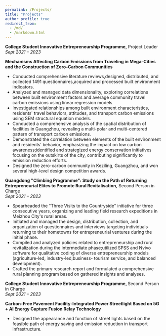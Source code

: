 ```yaml
---
permalink: /Projects/
title: "Projects"
author_profile: true
redirect_from: 
  - /md/
  - /markdown.html
---
```



<strong>College Student Innovative Entrepreneurship Programme,</strong> Project Leader      *Sept 2021 – 2023*

**Mechanisms Affecting Carbon Emissions from Traveling in Mega-Cities and the Construction of Zero-Carbon Communities**

- Conducted comprehensive literature reviews,designed, distributed, and collected 1491 questionnaires,acquired and
  processed built environment indicators.
- Analyzed and managed data dimensionality, exploring correlations between built environment factors and average
  community travel carbon emissions using linear regression models.
- Investigated relationships among built environment characteristics, residents' travel behaviors, attitudes, and transport
  carbon emissions using SEM structural equation models.
- Conducted a comprehensive analysis of the spatial distribution of facilities in Guangzhou, revealing a multi-polar and
  multi-centered pattern of transport carbon emissions.
- Demonstrated the correlation between elements of the built environment and residents' behavior, emphasizing the impact on
  low carbon awareness;identified and strategized energy conservation initiatives focusing on the outskirts of the city,
  contributing significantly to emission reduction efforts.
- Designed the zero-carbon community in Keziling, Guangzhou, and won several high-level design competition awards.

<strong>Guangdong "Climbing Programme": Study on the Path of Returning Entrepreneurial Elites to Promote Rural Revitalisation,</strong> Second Person in Charge  
*Sept 2021 – 2023*

- Spearheaded the "Three Visits to the Countryside" initiative for three consecutive years, organizing and leading field
  research expeditions in Meizhou City's rural areas.
- Initiated and managed the design, distribution, collection, and organization of questionnaires and interviews targeting
  individuals returning to their hometowns for entrepreneurial ventures during the initial phase.
- Compiled and analyzed policies related to entrepreneurship and rural revitalization during the intermediate phase;utilized
  SPSS and Nvivo software for qualitative coding of diverse entrepreneurship models (agriculture-led, industry-led,business-
  tourism service, and balanced development).
- Crafted the primary research report and formulated a comprehensive rural planning program based on gathered insights
  and analyses.

<strong>College Student Innovative Entrepreneurship Programme, </strong>Second Person in Charge  
*Sept 2021 – 2023*

**Carbon-Free Pavement Facility-Integrated Power Streetlight Based on 5G + AI Energy Capture Fusion Relay Technology**

- Designed the appearance and function of street lights based on the feasible path of energy saving
  and emission reduction in transport infrastructure.

